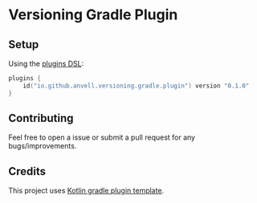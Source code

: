 # Versioning Gradle Plugin

## Setup

Using the [plugins DSL](https://docs.gradle.org/current/userguide/plugins.html#sec:plugins_block):

``` kotlin
plugins {
    id("io.github.anvell.versioning.gradle.plugin") version "0.1.0"
}
```

## Contributing

Feel free to open a issue or submit a pull request for any bugs/improvements.

## Credits

This project uses [Kotlin gradle plugin template](https://github.com/cortinico/kotlin-gradle-plugin-template).

